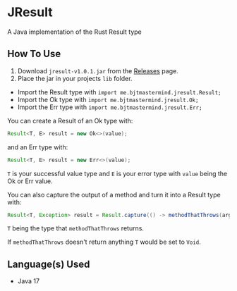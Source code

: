 # JResult

A Java implementation of the Rust Result type

## How To Use

1. Download `jresult-v1.0.1.jar` from the [Releases](https://github.com/BJTMastermind/JResult/releases) page.
2. Place the jar in your projects `lib` folder.

* Import the Result type with `import me.bjtmastermind.jresult.Result;`
* Import the Ok type with `import me.bjtmastermind.jresult.Ok;`
* Import the Err type with `import me.bjtmastermind.jresult.Err;`

You can create a Result of an Ok type with:
```java
Result<T, E> result = new Ok<>(value);
```

and an Err type with:
```java
Result<T, E> result = new Err<>(value);
```

`T` is your successful value type and `E` is your error type with `value` being the Ok or Err value.

You can also capture the output of a method and turn it into a Result type with:
```java
Result<T, Exception> result = Result.capture(() -> methodThatThrows(arg1, arg2));
```

`T` being the type that `methodThatThrows` returns.

If `methodThatThrows` doesn't return anything `T` would be set to `Void`.

## Language(s) Used

* Java 17
